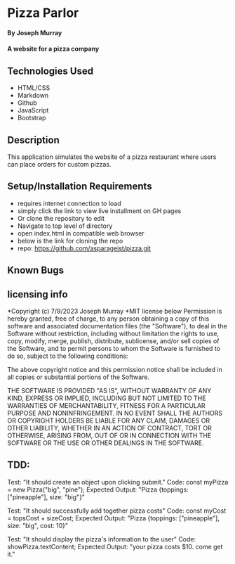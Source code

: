# Pizza Parlor

#### By Joseph Murray

#### A website for a pizza company

## Technologies Used

- HTML/CSS
- Markdown
- Github
- JavaScript
- Bootstrap

## Description

This application simulates the website of a pizza restaurant where users can place orders for custom pizzas.

## Setup/Installation Requirements

- requires internet connection to load
- simply click the link to view live installment on GH pages
- Or clone the repository to edit
- Navigate to top level of directory
- open index.html in compatible web browser
- below is the link for cloning the repo
- repo: https://github.com/asparageist/pizza.git

## Known Bugs

## licensing info

*Copyright (c) 7/9/2023 Joseph Murray
*MIT license below
Permission is hereby granted, free of charge, to any person obtaining a copy
of this software and associated documentation files (the "Software"), to deal
in the Software without restriction, including without limitation the rights
to use, copy, modify, merge, publish, distribute, sublicense, and/or sell
copies of the Software, and to permit persons to whom the Software is
furnished to do so, subject to the following conditions:

The above copyright notice and this permission notice shall be included in all
copies or substantial portions of the Software.

THE SOFTWARE IS PROVIDED "AS IS", WITHOUT WARRANTY OF ANY KIND, EXPRESS OR
IMPLIED, INCLUDING BUT NOT LIMITED TO THE WARRANTIES OF MERCHANTABILITY,
FITNESS FOR A PARTICULAR PURPOSE AND NONINFRINGEMENT. IN NO EVENT SHALL THE
AUTHORS OR COPYRIGHT HOLDERS BE LIABLE FOR ANY CLAIM, DAMAGES OR OTHER
LIABILITY, WHETHER IN AN ACTION OF CONTRACT, TORT OR OTHERWISE, ARISING FROM,
OUT OF OR IN CONNECTION WITH THE SOFTWARE OR THE USE OR OTHER DEALINGS IN THE
SOFTWARE.

## TDD:

Test: "It should create an object upon clicking submit."
Code: const myPizza = new Pizza("big", "pine");
Expected Output: "Pizza {toppings: ["pineapple"], size: "big"}"

Test: "It should successfully add together pizza costs"
Code: const myCost = topsCost + sizeCost;
Expected Output: "Pizza {toppings: ["pineapple"], size: "big", cost: 10}"

Test: "It should display the pizza's information to the user"
Code: showPizza.textContent;
Expected Output: "your pizza costs $10. come get it."
